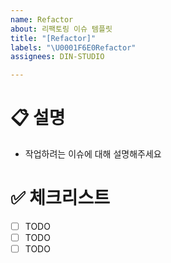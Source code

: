 ```yaml
---
name: Refactor
about: 리팩토링 이슈 템플릿
title: "[Refactor]"
labels: "\U0001F6E0️Refactor"
assignees: DIN-STUDIO

---
```


# 📋 설명
- 작업하려는 이슈에 대해 설명해주세요

# ✅ 체크리스트
- [ ] TODO
- [ ] TODO
- [ ] TODO
